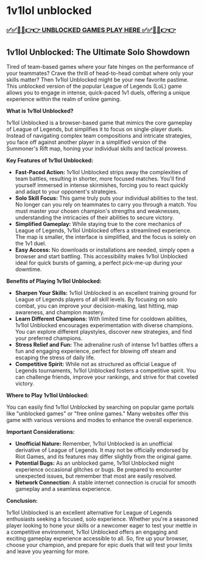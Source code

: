 # 1v1lol unblocked

### [✅✅🔴🔴👉👉 UNBLOCKED GAMES PLAY HERE ✅✅🔴🔴👉👉](https://topstoryindia.com)

## 1v1lol Unblocked: The Ultimate Solo Showdown

Tired of team-based games where your fate hinges on the performance of your teammates? Crave the thrill of head-to-head combat where only your skills matter? Then 1v1lol Unblocked might be your new favorite pastime. This unblocked version of the popular League of Legends (LoL) game allows you to engage in intense, quick-paced 1v1 duels, offering a unique experience within the realm of online gaming. 

**What is 1v1lol Unblocked?**

1v1lol Unblocked is a browser-based game that mimics the core gameplay of League of Legends, but simplifies it to focus on single-player duels. Instead of navigating complex team compositions and intricate strategies, you face off against another player in a simplified version of the Summoner's Rift map, honing your individual skills and tactical prowess. 

**Key Features of 1v1lol Unblocked:**

* **Fast-Paced Action:** 1v1lol Unblocked strips away the complexities of team battles, resulting in shorter, more focused matches. You'll find yourself immersed in intense skirmishes, forcing you to react quickly and adapt to your opponent's strategies. 
* **Solo Skill Focus:** This game truly puts your individual abilities to the test. No longer can you rely on teammates to carry you through a match. You must master your chosen champion's strengths and weaknesses, understanding the intricacies of their abilities to secure victory. 
* **Simplified Gameplay:**  While staying true to the core mechanics of League of Legends, 1v1lol Unblocked offers a streamlined experience. The map is smaller, the interface is simplified, and the focus is solely on the 1v1 duel.
* **Easy Access:** No downloads or installations are needed, simply open a browser and start battling. This accessibility makes 1v1lol Unblocked ideal for quick bursts of gaming, a perfect pick-me-up during your downtime. 

**Benefits of Playing 1v1lol Unblocked:**

* **Sharpen Your Skills:**  1v1lol Unblocked is an excellent training ground for League of Legends players of all skill levels. By focusing on solo combat, you can improve your decision-making, last hitting, map awareness, and champion mastery. 
* **Learn Different Champions:** With limited time for cooldown abilities, 1v1lol Unblocked encourages experimentation with diverse champions. You can explore different playstyles, discover new strategies, and find your preferred champions. 
* **Stress Relief and Fun:** The adrenaline rush of intense 1v1 battles offers a fun and engaging experience, perfect for blowing off steam and escaping the stress of daily life. 
* **Competitive Spirit:** While not as structured as official League of Legends tournaments, 1v1lol Unblocked fosters a competitive spirit. You can challenge friends, improve your rankings, and strive for that coveted victory.

**Where to Play 1v1lol Unblocked:**

You can easily find 1v1lol Unblocked by searching on popular game portals like "unblocked games" or "free online games." Many websites offer this game with various versions and modes to enhance the overall experience. 

**Important Considerations:**

* **Unofficial Nature:** Remember, 1v1lol Unblocked is an unofficial derivative of League of Legends. It may not be officially endorsed by Riot Games, and its features may differ slightly from the original game.
* **Potential Bugs:**  As an unblocked game, 1v1lol Unblocked might experience occasional glitches or bugs. Be prepared to encounter unexpected issues, but remember that most are easily resolved. 
* **Network Connection:**  A stable internet connection is crucial for smooth gameplay and a seamless experience. 

**Conclusion:**

1v1lol Unblocked is an excellent alternative for League of Legends enthusiasts seeking a focused, solo experience. Whether you're a seasoned player looking to hone your skills or a newcomer eager to test your mettle in a competitive environment, 1v1lol Unblocked offers an engaging and exciting gameplay experience accessible to all. So, fire up your browser, choose your champion, and prepare for epic duels that will test your limits and leave you yearning for more. 
